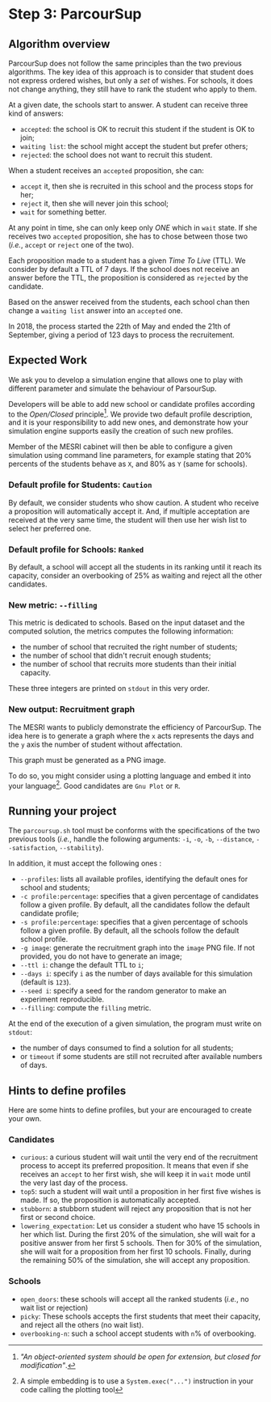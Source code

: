 # Step 3: ParcourSup

## Algorithm overview

ParcourSup does not follow the same principles than the two previous algorithms. The key idea of this approach is to consider that student does not express ordered wishes, but only a _set_ of wishes. For schools, it does not change anything, they still have to rank the student who apply to them.

At a given date, the schools start to answer. A student can receive three kind of answers:

  - `accepted`: the school is OK to recruit this student if the student is OK to join;
  - `waiting list`: the school might accept the student but prefer others;
  - `rejected`: the school does not want to recruit this student.

When a student receives an `accepted` proposition, she can:

  - `accept` it, then she is recruited in this school and the process stops for her;
  - `reject` it, then she will never join this school;
  - `wait` for something better.

At any point in time, she can only keep only _ONE_ which in `wait` state. If she receives two `accepted` proposition, she has to chose between those two (_i.e._, `accept` or `reject` one of the two). 

Each proposition made to a student has a given _Time To Live_ (TTL). We consider by default a TTL of 7 days. If the school does not receive an answer before the TTL, the proposition is considered as `rejected` by the candidate.

Based on the answer received from the students, each school chan then change a `waiting list` answer into an `accepted` one.

In 2018, the process started the 22th of May and ended the 21th of September, giving a period of 123 days to process the recruitement.


## Expected Work

We ask you to develop a simulation engine that allows one to play with different parameter and simulate the behaviour of ParsourSup. 

Developers will be able to add new school or candidate profiles according to the _Open/Closed_ principle[^1]. We provide two default profile description, and it is your responsibility to add new ones, and demonstrate how your simulation engine supports easily the creation of such new profiles.

Member of the MESRI cabinet will then be able to configure a given simulation using command line parameters, for example stating that 20% percents of the students behave as `X`, and 80% as `Y` (same for schools).

### Default profile for Students: `Caution`

By default, we consider students who show caution. A student who receive a proposition will automatically accept it. And, if multiple acceptation are received at the very same time, the student will then use her wish list to select her preferred one.


### Default profile for Schools: `Ranked`

By default, a school will accept all the students in its ranking until it reach its capacity, consider an overbooking of 25% as waiting and reject all the other candidates.

### New metric: `--filling`

This metric is dedicated to schools. Based on the input dataset and the computed solution, the metrics computes the following information:

  - the number of school that recruited the right number of students;
  - the number of school that didn't recruit enough students;
  - the number of school that recruits more students than their initial capacity.

These three integers are printed on `stdout` in this very order.

### New output: Recruitment graph

The MESRI wants to publicly demonstrate the efficiency of ParcourSup. The idea here is to generate a graph where the `x` acts represents the days and the `y` axis the number of student without affectation.

This graph must be generated as a PNG image.

To do so, you might consider using a plotting language and embed it into your language[^2]. Good candidates are `Gnu Plot` or `R`.

## Running your project

The `parcoursup.sh` tool must be conforms with the specifications of the two previous tools (_i.e._, handle the following arguments: `-i`, `-o`, `-b`, `--distance`, `--satisfaction`, `--stability`).

In addition, it must accept the following ones : 

  - `--profiles`: lists all available profiles, identifying the default ones for school and students;
  -  `-c profile:percentage`: specifies that a given percentage of candidates follow a given profile. By default, all the candidates follow the default candidate profile;
  -  `-s profile:percentage`: specifies that a given percentage of schools follow a given profile. By default, all the schools follow the default school profile.
  - `-g image`: generate the recruitment graph into the `image` PNG file. If not provided, you do not have to generate an image;
  - `--ttl i`: change the default TTL to `i`;
  - `--days i`: specify `i` as the number of days available for this simulation (default is `123`).
  - `--seed i`: specify a seed for the random generator to make an experiment reproducible.
  - `--filling`: compute the `filling` metric.
 
 At the end of the execution of a given simulation, the program must write on `stdout`:
 
   - the number of days consumed to find a solution for all students;
   - or `timeout` if some students are still not recruited after available numbers of days.

## Hints to define profiles

Here are some hints to define profiles, but your are encouraged to create your own.

### Candidates 

  - `curious`: a curious student will wait until the very end of the recruitment process to accept its preferred proposition. It means that even if she receives an `accept` to her first wish, she will keep it in `wait` mode until the very last day of the process.
  - `top5`: such a student will wait until a proposition in her first five wishes is made. If so, the proposition is automatically accepted.
  - `stubborn`: a stubborn student will reject any proposition that is not her first or second choice. 
  - `lowering_expectation`: Let us consider a student who have 15 schools in her which list. During the first 20% of the simulation, she will wait for a positive answer from her first 5 schools. Then for 30% of the simulation, she will wait for a proposition from her first 10 schools. Finally, during the remaining 50% of the simulation, she will accept any proposition.

  
### Schools

  - `open_doors`: these schools will accept all the ranked students (_i.e._, no wait list or rejection)
  - `picky`:  These schools accepts the first students that meet their capacity, and reject all the others (no wait list).
  - `overbooking-n`: such a school accept students with `n`% of  overbooking.



[^1]: _"An object-oriented system should be open for extension, but closed for modification"_.

[^2]: A simple embedding is to use a `System.exec("...")` instruction in your code calling the plotting tool